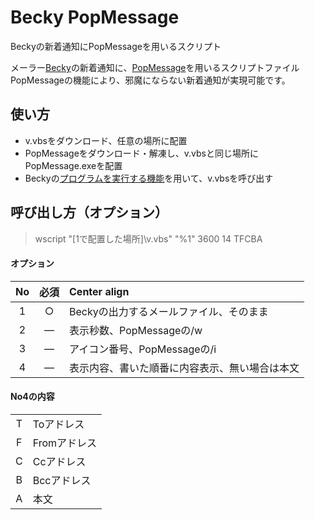 # Becky PopMessage
Beckyの新着通知にPopMessageを用いるスクリプト

メーラー[Becky](http://www.rimarts.co.jp/becky-j.htm)の新着通知に、[PopMessage](http://www.u670.com/category/popmessage/)を用いるスクリプトファイル  
PopMessageの機能により、邪魔にならない新着通知が実現可能です。

## 使い方
* v.vbsをダウンロード、任意の場所に配置
* PopMessageをダウンロード・解凍し、v.vbsと同じ場所にPopMessage.exeを配置
* Beckyの[プログラムを実行する機能](https://goo.gl/XE2Rse)を用いて、v.vbsを呼び出す

## 呼び出し方（オプション）
>wscript "[1で配置した場所]\v.vbs" "%1" 3600 14 TFCBA  

#### オプション
|No  |必須| Center align |
|:--:|:--:|:---------------------------------------------|
|   1|○   |Beckyの出力するメールファイル、そのまま       |
|   2|―   |表示秒数、PopMessageの/w                      |
|   3|―   |アイコン番号、PopMessageの/i                  |
|   4|―   |表示内容、書いた順番に内容表示、無い場合は本文|

#### No4の内容
|||
|:--:|:--------|
|T|Toアドレス  |
|F|Fromアドレス|
|C|Ccアドレス  |
|B|Bccアドレス |
|A|本文        |


